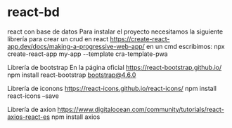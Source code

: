 # react-bd
react con base de datos
Para instalar el proyecto necesitamos la siguiente librería para crear un crud en react
https://create-react-app.dev/docs/making-a-progressive-web-app/
en un cmd escribimos:
 npx create-react-app my-app --template cra-template-pwa

Librería de bootstrap
En la página oficial https://react-bootstrap.github.io/ 
npm install react-bootstrap bootstrap@4.6.0

Librería de iconons
https://react-icons.github.io/react-icons/
npm install react-icons –save

Librería de axion
https://www.digitalocean.com/community/tutorials/react-axios-react-es
npm install axios
